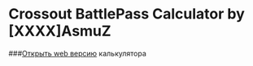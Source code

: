 # Crossout BattlePass Calculator by [XXXX]AsmuZ

###[Открыть web версию](https://battlepass-calc.asmuz.ru) калькулятора
